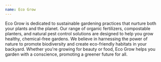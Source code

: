 ```yaml
---
name: Eco Grow
---
```


Eco Grow is dedicated to sustainable gardening practices that nurture both your plants and the planet. Our range of organic fertilizers, compostable planters, and natural pest control solutions are designed to help you grow healthy, chemical-free gardens. We believe in harnessing the power of nature to promote biodiversity and create eco-friendly habitats in your backyard. Whether you're growing for beauty or food, Eco Grow helps you garden with a conscience, promoting a greener future for all.
